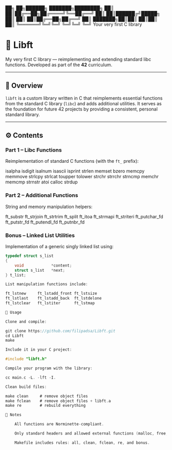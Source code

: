 

██╗ ██╗██████╗ ███████╗████████╗
██║ ██║██╔══██╗██╔════╝╚══██╔══╝
██║ ██║██████╔╝█████╗ ██║
██║ ██║██╔══██╗██╔══╝ ██║
███████╗██║██║ ██║██║ ██║
╚══════╝╚═╝╚═╝ ╚═╝╚═╝ ╚═╝
Your very first C library


# 🧩 Libft

My very first C library — reimplementing and extending standard libc functions.
Developed as part of the **42** curriculum.

---

## 🧠 Overview

`libft` is a custom library written in C that reimplements essential functions from the standard C library (`libc`) and adds additional utilities.
It serves as the foundation for future 42 projects by providing a consistent, personal standard library.

---

## ⚙️ Contents

### **Part 1 – Libc Functions**
Reimplementation of standard C functions (with the `ft_` prefix):

isalpha isdigit isalnum isascii isprint
strlen memset bzero memcpy memmove
strlcpy strlcat toupper tolower strchr
strrchr strncmp memchr memcmp strnstr
atoi calloc strdup


### **Part 2 – Additional Functions**
String and memory manipulation helpers:

ft_substr ft_strjoin ft_strtrim
ft_split ft_itoa ft_strmapi
ft_striteri ft_putchar_fd ft_putstr_fd
ft_putendl_fd ft_putnbr_fd


### **Bonus – Linked List Utilities**
Implementation of a generic singly linked list using:
```c
typedef struct s_list
{
    void            *content;
    struct s_list   *next;
} t_list;

List manipulation functions include:

ft_lstnew     ft_lstadd_front ft_lstsize
ft_lstlast    ft_lstadd_back  ft_lstdelone
ft_lstclear   ft_lstiter      ft_lstmap

🧪 Usage

Clone and compile:

git clone https://github.com/filipadsa/Libft.git
cd Libft
make

Include it in your C project:

#include "libft.h"

Compile your program with the library:

cc main.c -L. -lft -I.

Clean build files:

make clean     # remove object files
make fclean    # remove object files + libft.a
make re        # rebuild everything

🧩 Notes

    All functions are Norminette-compliant.

    Only standard headers and allowed external functions (malloc, free, write) are used.

    Makefile includes rules: all, clean, fclean, re, and bonus.
